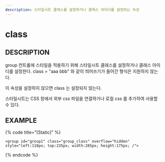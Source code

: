 ```yaml
---
description: 스타일시트 클래스를 설정하거나 클래스 아이디를 설정하는 속성
---
```


# class

## DESCRIPTION

group  컨트롤에 스타일을 적용하기 위해 스타일시트 클래스를 설정하거나 클래스 아이디를 설정한다. class = "aaa bbb" 와 같이 띄어쓰기가 들어간 형식은 지원하지 않는다.

이 속성을 설정하지 않으면 class 는 설정되지 않는다.

스타일시트는 CSS 창에서 외부 css 파일을 연결하거나 로컬 css 를 추가하여 사용할 수 있다.

## EXAMPLE

{% code title="\[Static\]" %}
```markup
<group id="group1" class="group_class" overflow="hidden" style="left:110px; top:235px; width:285px; height:175px; /">
```
{% endcode %}

